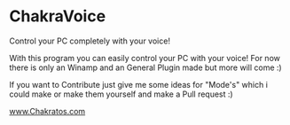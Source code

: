 # ChakraVoice
Control your PC completely with your voice!

With this program you can easily control your PC with your voice!
For now there is only an Winamp and an General Plugin made but more will come :)

If you want to Contribute just give me some ideas for "Mode's" which i could make or make them yourself and make a Pull request :)

www.Chakratos.com
